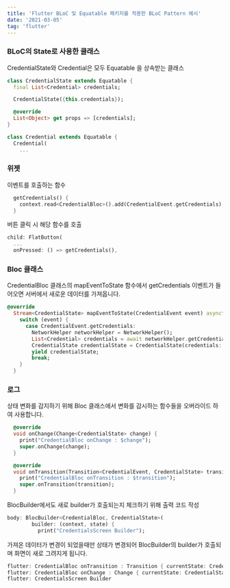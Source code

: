 ```yaml
---
title: 'Flutter BLoC 및 Equatable 패키지를 적용한 BLoC Pattern 예시'
date: '2021-03-05'
tag: 'flutter'
---
```



### BLoC의 State로 사용한 클래스

CredentialState와 Credential은 모두 Equatable 을 상속받는 클래스

```dart
class CredentialState extends Equatable {
  final List<Credential> credentials;

  CredentialState({this.credentials});

  @override
  List<Object> get props => [credentials];
}
```

```dart
class Credential extends Equatable {
  Credential(
    ...
```

### 위젯

이벤트를 호출하는 함수

```dart
  getCredentials() {
    context.read<CredentialBloc>().add(CredentialEvent.getCredentials);
  }
```

버튼 클릭 시 해당 함수를 호출

```dart
child: FlatButton(
  ...
  onPressed: () => getCredentials(),
```

### Bloc 클래스

CredentialBloc 클래스의 mapEventToState 함수에서 getCredentials 이벤트가 들어오면 서버에서 새로운 데이터를 가져옵니다.

```dart
@override
  Stream<CredentialState> mapEventToState(CredentialEvent event) async* {
    switch (event) {
      case CredentialEvent.getCredentials:
        NetworkHelper networkHelper = NetworkHelper();
        List<Credential> credentials = await networkHelper.getCredentials();
        CredentialState credentialState = CredentialState(credentials: credentials);
        yield credentialState;
        break;
    }
  }
```

### 로그

상태 변화를 감지하기 위해 Bloc 클래스에서 변화를 감시하는 함수들을 오버라이드 하여 사용합니다.

```dart
  @override
  void onChange(Change<CredentialState> change) {
    print("CredentialBloc onChange : $change");
    super.onChange(change);
  }

  @override
  void onTransition(Transition<CredentialEvent, CredentialState> transition) {
    print("CredentialBloc onTransition : $transition");
    super.onTransition(transition);
  }
```

BlocBuilder에서도 새로 builder가 호출되는지 체크하기 위해 출력 코드 작성

```dart
body: BlocBuilder<CredentialBloc, CredentialState>(
        builder: (context, state) {
          print("CredentialsScreen Builder");
```

가져온 데이터가 변경이 되었을때만 상태가 변경되어 BlocBuilder의 builder가 호출되며 화면이 새로 그려지게 됩니다.


```dart
flutter: CredentialBloc onTransition : Transition { currentState: CredentialState, event: CredentialEvent.getCredentials, nextState: CredentialState }
flutter: CredentialBloc onChange : Change { currentState: CredentialState, nextState: CredentialState }
flutter: CredentialsScreen Builder
```
